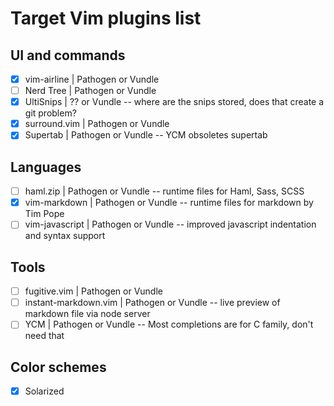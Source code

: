 # Target Vim plugins list

## UI and commands

* [x] vim-airline | Pathogen or Vundle
* [ ] Nerd Tree | Pathogen or Vundle
* [x] UltiSnips | ?? or Vundle -- where are the snips stored, does that create a git problem?
* [x] surround.vim | Pathogen or Vundle
* [x] Supertab | Pathogen or Vundle -- YCM obsoletes supertab

## Languages ##

* [ ] haml.zip | Pathogen or Vundle -- runtime files for Haml, Sass, SCSS
* [x] vim-markdown | Pathogen or Vundle -- runtime files for markdown by Tim Pope
* [ ] vim-javascript | Pathogen or Vundle -- improved javascript indentation and syntax support
 
## Tools ##

* [ ] fugitive.vim | Pathogen or Vundle
* [ ] instant-markdown.vim | Pathogen or Vundle -- live preview of markdown file via node server
* [ ] YCM | Pathogen or Vundle -- Most completions are for C family, don't need that

## Color schemes ##

* [x] Solarized

